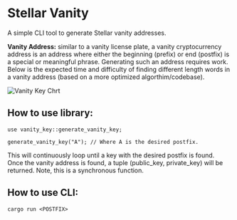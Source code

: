 # Stellar Vanity
A simple CLI tool to generate Stellar vanity addresses.

**Vanity Address:** similar to a vanity license plate, a vanity cryptocurrency address is an
address where either the beginning (prefix) or end (postfix) is a special or meaningful phrase.
Generating such an address requires work. Below is the expected time and difficulty of finding
different length words in a vanity address (based on a more optimized algorthim/codebase).

![Vanity Key Chrt](https://imgur.com/diotZ02.png)

## How to use library:
```
use vanity_key::generate_vanity_key;

generate_vanity_key("A"); // Where A is the desired postfix.
```

This will continuously loop until a key with the desired postfix is found. Once the vanity address is found,
a tuple (public_key, private_key) will be returned. Note, this is a synchronous function.


## How to use CLI:
```
cargo run <POSTFIX>
```
